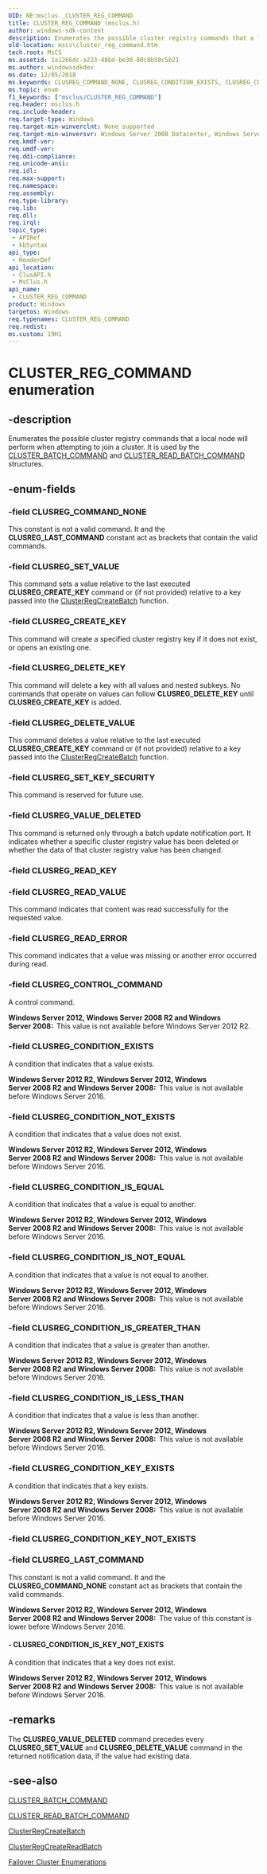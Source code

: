 ```yaml
---
UID: NE:msclus._CLUSTER_REG_COMMAND
title: CLUSTER_REG_COMMAND (msclus.h)
author: windows-sdk-content
description: Enumerates the possible cluster registry commands that a local node will perform when attempting to join a cluster.
old-location: mscs\cluster_reg_command.htm
tech.root: MsCS
ms.assetid: 1a1266dc-a223-48bd-be30-80c8b50c5b21
ms.author: windowssdkdev
ms.date: 12/05/2018
ms.keywords: CLUSREG_COMMAND_NONE, CLUSREG_CONDITION_EXISTS, CLUSREG_CONDITION_IS_EQUAL, CLUSREG_CONDITION_IS_GREATER_THAN, CLUSREG_CONDITION_IS_KEY_NOT_EXISTS, CLUSREG_CONDITION_IS_LESS_THAN, CLUSREG_CONDITION_IS_NOT_EQUAL, CLUSREG_CONDITION_KEY_EXISTS, CLUSREG_CONDITION_NOT_EXISTS, CLUSREG_CONTROL_COMMAND, CLUSREG_CREATE_KEY, CLUSREG_DELETE_KEY, CLUSREG_DELETE_VALUE, CLUSREG_LAST_COMMAND, CLUSREG_READ_ERROR, CLUSREG_READ_VALUE, CLUSREG_SET_KEY_SECURITY, CLUSREG_SET_VALUE, CLUSREG_VALUE_DELETED, CLUSTER_REG_COMMAND, CLUSTER_REG_COMMAND enumeration [Failover Cluster], _CLUSTER_REG_COMMAND, _CLUSTER_REG_COMMAND enumeration [Failover Cluster], clusapi/CLUSREG_COMMAND_NONE, clusapi/CLUSREG_CONDITION_EXISTS, clusapi/CLUSREG_CONDITION_IS_EQUAL, clusapi/CLUSREG_CONDITION_IS_GREATER_THAN, clusapi/CLUSREG_CONDITION_IS_KEY_NOT_EXISTS, clusapi/CLUSREG_CONDITION_IS_LESS_THAN, clusapi/CLUSREG_CONDITION_IS_NOT_EQUAL, clusapi/CLUSREG_CONDITION_KEY_EXISTS, clusapi/CLUSREG_CONDITION_NOT_EXISTS, clusapi/CLUSREG_CONTROL_COMMAND, clusapi/CLUSREG_CREATE_KEY, clusapi/CLUSREG_DELETE_KEY, clusapi/CLUSREG_DELETE_VALUE, clusapi/CLUSREG_LAST_COMMAND, clusapi/CLUSREG_READ_ERROR, clusapi/CLUSREG_READ_VALUE, clusapi/CLUSREG_SET_KEY_SECURITY, clusapi/CLUSREG_SET_VALUE, clusapi/CLUSREG_VALUE_DELETED, clusapi/CLUSTER_REG_COMMAND, clusapi/_CLUSTER_REG_COMMAND, msclus/CLUSREG_COMMAND_NONE, msclus/CLUSREG_CONDITION_EXISTS, msclus/CLUSREG_CONDITION_IS_EQUAL, msclus/CLUSREG_CONDITION_IS_GREATER_THAN, msclus/CLUSREG_CONDITION_IS_KEY_NOT_EXISTS, msclus/CLUSREG_CONDITION_IS_LESS_THAN, msclus/CLUSREG_CONDITION_IS_NOT_EQUAL, msclus/CLUSREG_CONDITION_KEY_EXISTS, msclus/CLUSREG_CONDITION_NOT_EXISTS, msclus/CLUSREG_CONTROL_COMMAND, msclus/CLUSREG_CREATE_KEY, msclus/CLUSREG_DELETE_KEY, msclus/CLUSREG_DELETE_VALUE, msclus/CLUSREG_LAST_COMMAND, msclus/CLUSREG_READ_ERROR, msclus/CLUSREG_READ_VALUE, msclus/CLUSREG_SET_KEY_SECURITY, msclus/CLUSREG_SET_VALUE, msclus/CLUSREG_VALUE_DELETED, msclus/CLUSTER_REG_COMMAND, msclus/_CLUSTER_REG_COMMAND, mscs.cluster_reg_command
ms.topic: enum
f1_keywords: ["msclus/CLUSTER_REG_COMMAND"]
req.header: msclus.h
req.include-header: 
req.target-type: Windows
req.target-min-winverclnt: None supported
req.target-min-winversvr: Windows Server 2008 Datacenter, Windows Server 2008 Enterprise
req.kmdf-ver: 
req.umdf-ver: 
req.ddi-compliance: 
req.unicode-ansi: 
req.idl: 
req.max-support: 
req.namespace: 
req.assembly: 
req.type-library: 
req.lib: 
req.dll: 
req.irql: 
topic_type:
 - APIRef
 - kbSyntax
api_type:
 - HeaderDef
api_location:
 - ClusAPI.h
 - MsClus.h
api_name:
 - CLUSTER_REG_COMMAND
product: Windows
targetos: Windows
req.typenames: CLUSTER_REG_COMMAND
req.redist: 
ms.custom: 19H1
---
```


# CLUSTER_REG_COMMAND enumeration


## -description


Enumerates the possible cluster registry commands that a local node will perform when attempting to join a cluster.  It is used by the <a href="https://docs.microsoft.com/previous-versions/windows/desktop/api/clusapi/ns-clusapi-_cluster_batch_command">CLUSTER_BATCH_COMMAND</a> and <a href="https://docs.microsoft.com/previous-versions/windows/desktop/api/clusapi/ns-clusapi-_cluster_read_batch_command">CLUSTER_READ_BATCH_COMMAND</a> structures.


## -enum-fields




### -field CLUSREG_COMMAND_NONE

This constant is not a valid command. It and the <b>CLUSREG_LAST_COMMAND</b> constant act as brackets  that contain the valid commands.


### -field CLUSREG_SET_VALUE

This command sets a value relative to the last executed <b>CLUSREG_CREATE_KEY</b> command or (if not provided) relative to a key passed into  the <a href="https://docs.microsoft.com/previous-versions/windows/desktop/api/clusapi/nf-clusapi-clusterregcreatebatch">ClusterRegCreateBatch</a> function.


### -field CLUSREG_CREATE_KEY

This command will create a specified cluster registry key if it does not exist, or opens an existing one.


### -field CLUSREG_DELETE_KEY

This command will delete a key with all values and nested subkeys.  No commands that operate on values can follow <b>CLUSREG_DELETE_KEY</b> until <b>CLUSREG_CREATE_KEY</b> is added.


### -field CLUSREG_DELETE_VALUE

This command deletes a value relative to the last executed <b>CLUSREG_CREATE_KEY</b> command or (if not provided) relative to a key passed into  the <a href="https://docs.microsoft.com/previous-versions/windows/desktop/api/clusapi/nf-clusapi-clusterregcreatebatch">ClusterRegCreateBatch</a> function.


### -field CLUSREG_SET_KEY_SECURITY

This command is reserved for future use.


### -field CLUSREG_VALUE_DELETED

This command is returned only through a batch update notification port. It indicates whether a  specific cluster registry value has been deleted or whether the data of that cluster registry value has been changed.


### -field CLUSREG_READ_KEY


### -field CLUSREG_READ_VALUE

This command indicates that content was read successfully for the requested value.


### -field CLUSREG_READ_ERROR

This command indicates that a value was missing or another error occurred during read.


### -field CLUSREG_CONTROL_COMMAND

A control command.

<b>Windows Server 2012, Windows Server 2008 R2 and Windows Server 2008:  </b>This value is not available before Windows Server 2012 R2.


### -field CLUSREG_CONDITION_EXISTS

A condition that indicates that a value exists.

<b>Windows Server 2012 R2, Windows Server 2012, Windows Server 2008 R2 and Windows Server 2008:  </b>This value is not available before Windows Server 2016.


### -field CLUSREG_CONDITION_NOT_EXISTS

A condition that indicates that a value does not exist.

<b>Windows Server 2012 R2, Windows Server 2012, Windows Server 2008 R2 and Windows Server 2008:  </b>This value is not available before Windows Server 2016.


### -field CLUSREG_CONDITION_IS_EQUAL

A condition that indicates that a value is equal to another.

<b>Windows Server 2012 R2, Windows Server 2012, Windows Server 2008 R2 and Windows Server 2008:  </b>This value is not available before Windows Server 2016.


### -field CLUSREG_CONDITION_IS_NOT_EQUAL

A condition that indicates that a value is not equal to another.

<b>Windows Server 2012 R2, Windows Server 2012, Windows Server 2008 R2 and Windows Server 2008:  </b>This value is not available before Windows Server 2016.


### -field CLUSREG_CONDITION_IS_GREATER_THAN

A condition that indicates that a value is greater than another.

<b>Windows Server 2012 R2, Windows Server 2012, Windows Server 2008 R2 and Windows Server 2008:  </b>This value is not available before Windows Server 2016.


### -field CLUSREG_CONDITION_IS_LESS_THAN

A condition that indicates that a value is less than another.

<b>Windows Server 2012 R2, Windows Server 2012, Windows Server 2008 R2 and Windows Server 2008:  </b>This value is not available before Windows Server 2016.


### -field CLUSREG_CONDITION_KEY_EXISTS

A condition that indicates that a key exists.

<b>Windows Server 2012 R2, Windows Server 2012, Windows Server 2008 R2 and Windows Server 2008:  </b>This value is not available before Windows Server 2016.


### -field CLUSREG_CONDITION_KEY_NOT_EXISTS


### -field CLUSREG_LAST_COMMAND

This constant is not a valid command. It and the <b>CLUSREG_COMMAND_NONE</b> constant act as brackets  that contain the valid commands.

<b>Windows Server 2012 R2, Windows Server 2012, Windows Server 2008 R2 and Windows Server 2008:  </b>The value of this constant is lower before Windows Server 2016.


#### - CLUSREG_CONDITION_IS_KEY_NOT_EXISTS

A condition that indicates that a key does not exist.

<b>Windows Server 2012 R2, Windows Server 2012, Windows Server 2008 R2 and Windows Server 2008:  </b>This value is not available before Windows Server 2016.


## -remarks



The <b>CLUSREG_VALUE_DELETED</b> command precedes every <b>CLUSREG_SET_VALUE</b> and <b>CLUSREG_DELETE_VALUE</b> command in the returned notification data, if the value had existing data.




## -see-also




<a href="https://docs.microsoft.com/previous-versions/windows/desktop/api/clusapi/ns-clusapi-_cluster_batch_command">CLUSTER_BATCH_COMMAND</a>



<a href="https://docs.microsoft.com/previous-versions/windows/desktop/api/clusapi/ns-clusapi-_cluster_read_batch_command">CLUSTER_READ_BATCH_COMMAND</a>



<a href="https://docs.microsoft.com/previous-versions/windows/desktop/api/clusapi/nf-clusapi-clusterregcreatebatch">ClusterRegCreateBatch</a>



<a href="https://docs.microsoft.com/previous-versions/windows/desktop/api/clusapi/nf-clusapi-clusterregcreatereadbatch">ClusterRegCreateReadBatch</a>



<a href="https://docs.microsoft.com/previous-versions/windows/desktop/mscs/cluster-enumerations">Failover Cluster Enumerations</a>
 

 

